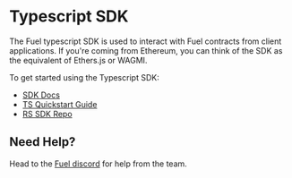 # Typescript SDK

The Fuel typescript SDK is used to interact with Fuel contracts from client applications. If you're coming from Ethereum, you can think of the SDK as the equivalent of Ethers.js or WAGMI. 

To get started using the Typescript SDK:

- [SDK Docs](https://fuellabs.github.io/fuels-ts/)
- [TS Quickstart Guide](https://fuellabs.github.io/fuels-ts/QUICKSTART.html)
- [RS SDK Repo](https://github.com/FuelLabs/fuels-ts)

## Need Help?

Head to the [Fuel discord](https://discord.com/invite/fuelnetwork) for help from the team. 